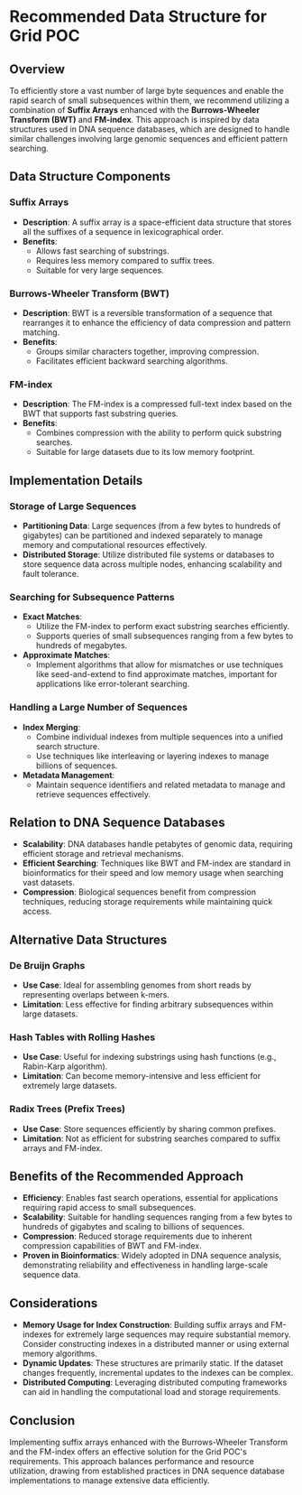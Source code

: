 # Recommended Data Structure for Grid POC

## Overview

To efficiently store a vast number of large byte sequences and enable
the rapid search of small subsequences within them, we recommend
utilizing a combination of **Suffix Arrays** enhanced with the
**Burrows-Wheeler Transform (BWT)** and **FM-index**. This approach is
inspired by data structures used in DNA sequence databases, which are
designed to handle similar challenges involving large genomic
sequences and efficient pattern searching.

## Data Structure Components

### Suffix Arrays

- **Description**: A suffix array is a space-efficient data structure
  that stores all the suffixes of a sequence in lexicographical order.
- **Benefits**:
  - Allows fast searching of substrings.
  - Requires less memory compared to suffix trees.
  - Suitable for very large sequences.

### Burrows-Wheeler Transform (BWT)

- **Description**: BWT is a reversible transformation of a sequence
  that rearranges it to enhance the efficiency of data compression and
  pattern matching.
- **Benefits**:
  - Groups similar characters together, improving compression.
  - Facilitates efficient backward searching algorithms.

### FM-index

- **Description**: The FM-index is a compressed full-text index based
  on the BWT that supports fast substring queries.
- **Benefits**:
  - Combines compression with the ability to perform quick substring
    searches.
  - Suitable for large datasets due to its low memory footprint.

## Implementation Details

### Storage of Large Sequences

- **Partitioning Data**: Large sequences (from a few bytes to hundreds
  of gigabytes) can be partitioned and indexed separately to manage
  memory and computational resources effectively.
- **Distributed Storage**: Utilize distributed file systems or
  databases to store sequence data across multiple nodes, enhancing
  scalability and fault tolerance.

### Searching for Subsequence Patterns

- **Exact Matches**:
  - Utilize the FM-index to perform exact substring searches
    efficiently.
  - Supports queries of small subsequences ranging from a few bytes to
    hundreds of megabytes.
- **Approximate Matches**:
  - Implement algorithms that allow for mismatches or use techniques
    like seed-and-extend to find approximate matches, important for
    applications like error-tolerant searching.

### Handling a Large Number of Sequences

- **Index Merging**:
  - Combine individual indexes from multiple sequences into a unified
    search structure.
  - Use techniques like interleaving or layering indexes to manage
    billions of sequences.
- **Metadata Management**:
  - Maintain sequence identifiers and related metadata to manage and
    retrieve sequences effectively.

## Relation to DNA Sequence Databases

- **Scalability**: DNA databases handle petabytes of genomic data,
  requiring efficient storage and retrieval mechanisms.
- **Efficient Searching**: Techniques like BWT and FM-index are
  standard in bioinformatics for their speed and low memory usage when
  searching vast datasets.
- **Compression**: Biological sequences benefit from compression
  techniques, reducing storage requirements while maintaining quick
  access.

## Alternative Data Structures

### De Bruijn Graphs

- **Use Case**: Ideal for assembling genomes from short reads by
  representing overlaps between k-mers.
- **Limitation**: Less effective for finding arbitrary subsequences
  within large datasets.

### Hash Tables with Rolling Hashes

- **Use Case**: Useful for indexing substrings using hash functions
  (e.g., Rabin-Karp algorithm).
- **Limitation**: Can become memory-intensive and less efficient for
  extremely large datasets.

### Radix Trees (Prefix Trees)

- **Use Case**: Store sequences efficiently by sharing common
  prefixes.
- **Limitation**: Not as efficient for substring searches compared to
  suffix arrays and FM-index.

## Benefits of the Recommended Approach

- **Efficiency**: Enables fast search operations, essential for
  applications requiring rapid access to small subsequences.
- **Scalability**: Suitable for handling sequences ranging from a few
  bytes to hundreds of gigabytes and scaling to billions of sequences.
- **Compression**: Reduced storage requirements due to inherent
  compression capabilities of BWT and FM-index.
- **Proven in Bioinformatics**: Widely adopted in DNA sequence
  analysis, demonstrating reliability and effectiveness in handling
  large-scale sequence data.

## Considerations

- **Memory Usage for Index Construction**: Building suffix arrays and
  FM-indexes for extremely large sequences may require substantial
  memory. Consider constructing indexes in a distributed manner or
  using external memory algorithms.
- **Dynamic Updates**: These structures are primarily static. If the
  dataset changes frequently, incremental updates to the indexes can
  be complex.
- **Distributed Computing**: Leveraging distributed computing
  frameworks can aid in handling the computational load and storage
  requirements.

## Conclusion

Implementing suffix arrays enhanced with the Burrows-Wheeler Transform
and the FM-index offers an effective solution for the Grid POC's
requirements. This approach balances performance and resource
utilization, drawing from established practices in DNA sequence
database implementations to manage extensive data efficiently.

